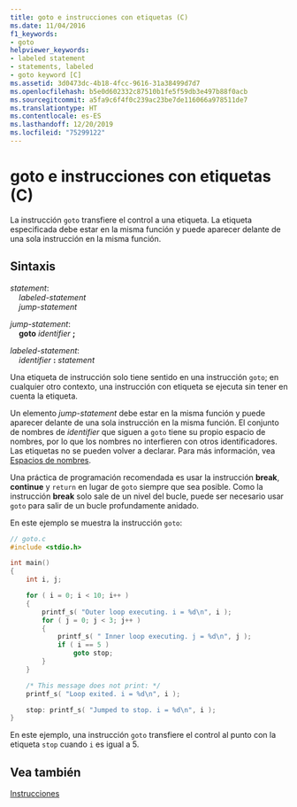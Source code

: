 ```yaml
---
title: goto e instrucciones con etiquetas (C)
ms.date: 11/04/2016
f1_keywords:
- goto
helpviewer_keywords:
- labeled statement
- statements, labeled
- goto keyword [C]
ms.assetid: 3d0473dc-4b18-4fcc-9616-31a38499d7d7
ms.openlocfilehash: b5e0d602332c87510b1fe5f59db3e497b88f0acb
ms.sourcegitcommit: a5fa9c6f4f0c239ac23be7de116066a978511de7
ms.translationtype: HT
ms.contentlocale: es-ES
ms.lasthandoff: 12/20/2019
ms.locfileid: "75299122"
---
```

# <a name="goto-and-labeled-statements-c"></a>goto e instrucciones con etiquetas (C)

La instrucción `goto` transfiere el control a una etiqueta. La etiqueta especificada debe estar en la misma función y puede aparecer delante de una sola instrucción en la misma función.

## <a name="syntax"></a>Sintaxis

*statement*:<br/>
&nbsp;&nbsp;&nbsp;&nbsp;*labeled-statement*<br/>
&nbsp;&nbsp;&nbsp;&nbsp;*jump-statement*

*jump-statement*:<br/>
&nbsp;&nbsp;&nbsp;&nbsp;**goto**  *identifier*  **;**

*labeled-statement*:<br/>
&nbsp;&nbsp;&nbsp;&nbsp;*identifier*  **:**  *statement*

Una etiqueta de instrucción solo tiene sentido en una instrucción `goto`; en cualquier otro contexto, una instrucción con etiqueta se ejecuta sin tener en cuenta la etiqueta.

Un elemento *jump-statement* debe estar en la misma función y puede aparecer delante de una sola instrucción en la misma función. El conjunto de nombres de *identifier* que siguen a `goto` tiene su propio espacio de nombres, por lo que los nombres no interfieren con otros identificadores. Las etiquetas no se pueden volver a declarar. Para más información, vea [Espacios de nombres](../c-language/name-spaces.md).

Una práctica de programación recomendada es usar la instrucción **break**, **continue** y `return` en lugar de `goto` siempre que sea posible. Como la instrucción **break** solo sale de un nivel del bucle, puede ser necesario usar `goto` para salir de un bucle profundamente anidado.

En este ejemplo se muestra la instrucción `goto`:

```c
// goto.c
#include <stdio.h>

int main()
{
    int i, j;

    for ( i = 0; i < 10; i++ )
    {
        printf_s( "Outer loop executing. i = %d\n", i );
        for ( j = 0; j < 3; j++ )
        {
            printf_s( " Inner loop executing. j = %d\n", j );
            if ( i == 5 )
                goto stop;
        }
    }

    /* This message does not print: */
    printf_s( "Loop exited. i = %d\n", i );

    stop: printf_s( "Jumped to stop. i = %d\n", i );
}
```

En este ejemplo, una instrucción `goto` transfiere el control al punto con la etiqueta `stop` cuando `i` es igual a 5.

## <a name="see-also"></a>Vea también

[Instrucciones](../c-language/statements-c.md)

